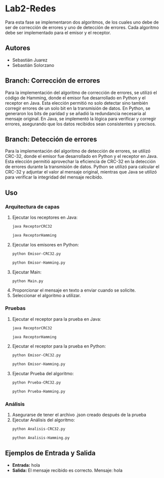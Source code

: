 # Lab2-Redes
Para esta fase se implementaron dos algoritmos, de los cuales uno debe de ser de corrección de errores y uno de detección de errores. Cada algoritmo debe ser implementado para el emisor y el receptor.

## Autores
- Sebastián Juarez
- Sebastián Solorzano

## Branch: Corrección de errores
Para la implementación del algoritmo de corrección de errores, se utilizó el código de Hamming, donde el emisor fue desarrollado en Python y el receptor en Java. Esta elección permitió no solo detectar sino también corregir errores de un solo bit en la transmisión de datos. En Python, se generaron los bits de paridad y se añadió la redundancia necesaria al mensaje original. En Java, se implementó la lógica para verificar y corregir errores, asegurando que los datos recibidos sean consistentes y precisos.

## Branch: Detección de errores
Para la implementación del algoritmo de detección de errores, se utilizó CRC-32, donde el emisor fue desarrollado en Python y el receptor en Java. Esta elección permitió aprovechar la eficiencia de CRC-32 en la detección de errores durante la transmisión de datos. Python se utilizó para calcular el CRC-32 y adjuntar el valor al mensaje original, mientras que Java se utilizó para verificar la integridad del mensaje recibido.

## Uso
### Arquitectura de capas
1. Ejecutar los receptores en Java:
    ```bash
    java ReceptorCRC32
    ```
    ```bash
    java ReceptorHamming
    ```
2. Ejecutar los emisores en Python:
    ```bash
    python Emisor-CRC32.py
    ```
    ```bash
    python Emisor-Hamming.py
    ```
3. Ejecutar Main:
   ```bash
   python Main.py
   ```
5. Proporcionar el mensaje en texto a enviar cuando se solicite.
6. Seleccionar el algoritmo a utilizar.

### Pruebas
1. Ejecutar el receptor para la prueba en Java:
    ```bash
    java ReceptorCRC32
    ```
    ```bash
    java ReceptorHamming
    ```
2. Ejecutar el receptor para la prueba en Python:
    ```bash
    python Emisor-CRC32.py
    ```
    ```bash
    python Emisor-Hamming.py
    ```
3. Ejecutar Prueba del algoritmo:
   ```bash
   python Prueba-CRC32.py
   ```
   ```bash
   python Prueba-Hamming.py
   ```

### Análisis
1. Asegurarse de tener el archivo .json creado después de la prueba
2. Ejecutar Análisis del algoritmo:
   ```bash
   python Analisis-CRC32.py
   ```
   ```bash
   python Analisis-Hamming.py
   ```

## Ejemplos de Entrada y Salida
- **Entrada:** hola
- **Salida:** El mensaje recibido es correcto. Mensaje: hola
